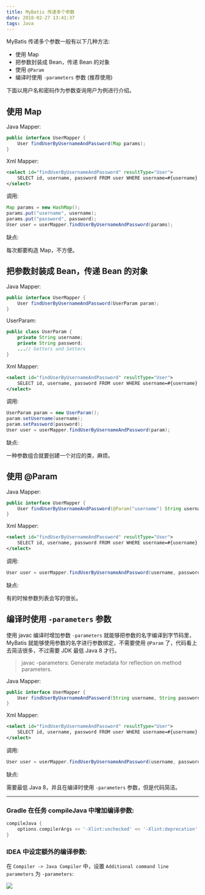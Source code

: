 ```yaml
---
title: MyBatis 传递多个参数
date: 2018-02-27 13:41:37
tags: Java
---
```


MyBatis 传递多个参数一般有以下几种方法:

* 使用 Map
* 把参数封装成 Bean，传递 Bean 的对象
* 使用 `@Param`
* 编译时使用 `-parameters` 参数 (推荐使用)

下面以用户名和密码作为参数查询用户为例进行介绍。<!--more-->

## 使用 Map

Java Mapper:

```java
public interface UserMapper {
    User findUserByUsernameAndPassword(Map params);
}
```

Xml Mapper:

```xml
<select id="findUserByUsernameAndPassword" resultType="User">
    SELECT id, username, password FROM user WHERE username=#{username} AND password=#{password}
</select>
```

调用:

```java
Map params = new HashMap();
params.put("username", username);
params.put("password", password);
User user = userMapper.findUserByUsernameAndPassword(params);
```

缺点:

每次都要构造 Map，不方便。

## 把参数封装成 Bean，传递 Bean 的对象

Java Mapper:

```java
public interface UserMapper {
    User findUserByUsernameAndPassword(UserParam param);
}
```

UserParam:

```java
public class UserParam {
    private String username;
    private String password;
    ...// Getters and Setters
}
```

Xml Mapper:

```xml
<select id="findUserByUsernameAndPassword" resultType="User">
    SELECT id, username, password FROM user WHERE username=#{username} AND password=#{password}
</select>
```

调用:

```java
UserParam param = new UserParam();
param.setUsername(username);
param.setPassword(password);
User user = userMapper.findUserByUsernameAndPassword(param);
```

缺点:

一种参数组合就要创建一个对应的类，麻烦。

## 使用 @Param

Java Mapper:

```java
public interface UserMapper {
    User findUserByUsernameAndPassword(@Param("username") String username, @Param("password") String password);
}
```

Xml Mapper:

```xml
<select id="findUserByUsernameAndPassword" resultType="User">
    SELECT id, username, password FROM user WHERE username=#{username} AND password=#{password}
</select>
```

调用:

```java
User user = userMapper.findUserByUsernameAndPassword(username, password);
```

缺点:

有的时候参数列表会写的很长。

## 编译时使用 `-parameters` 参数

使用 javac 编译时增加参数 `-parameters` 就能够把参数的名字编译到字节码里，MyBatis 就能够使用参数的名字进行参数绑定，不需要使用 `@Param` 了，代码看上去简洁很多，不过需要 JDK 最低 Java 8 才行。

> javac -parameters: Generate metadata for reflection on method parameters.

Java Mapper:

```java
public interface UserMapper {
    User findUserByUsernameAndPassword(String username, String password);
}
```

Xml Mapper:

```xml
<select id="findUserByUsernameAndPassword" resultType="User">
    SELECT id, username, password FROM user WHERE username=#{username} AND password=#{password}
</select>
```

调用:

```java
User user = userMapper.findUserByUsernameAndPassword(username, password);
```

缺点:

需要最低 Java 8，并且在编译时使用 `-parameters` 参数，但是代码简洁。

---

### Gradle 在任务 compileJava 中增加编译参数:

```groovy
compileJava {
    options.compilerArgs << '-Xlint:unchecked' << '-Xlint:deprecation' << '-parameters'
}
```

### IDEA 中设定额外的编译参数:

在 `Compiler -> Java Compiler` 中，设置 `Additional command line parameters` 为 `-parameters`:

![](/img/java/idea-javac-parameters.png)